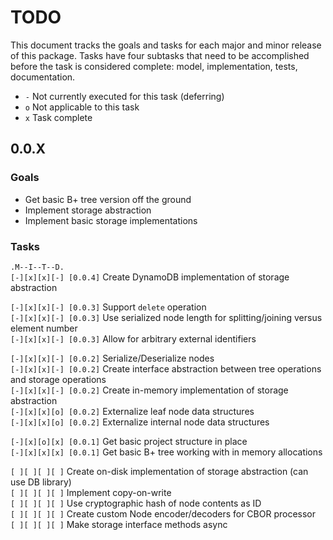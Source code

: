 # TODO

This document tracks the goals and tasks for each major and minor release of this package. Tasks have four subtasks that need to be accomplished before the task is considered complete: model, implementation, tests, documentation.

- `-` Not currently executed for this task (deferring)
- `o` Not applicable to this task
- `x` Task complete

## 0.0.X

### Goals

- Get basic B+ tree version off the ground
- Implement storage abstraction
- Implement basic storage implementations

### Tasks

`.M--I--T--D.` <br/>
`[-][x][x][-] [0.0.4]` Create DynamoDB implementation of storage abstraction <br/>

`[-][x][x][-] [0.0.3]` Support `delete` operation <br/>
`[-][x][x][-] [0.0.3]` Use serialized node length for splitting/joining versus element number <br/>
`[-][x][x][-] [0.0.3]` Allow for arbitrary external identifiers <br/>

`[-][x][x][-] [0.0.2]` Serialize/Deserialize nodes <br/>
`[-][x][x][-] [0.0.2]` Create interface abstraction between tree operations and storage operations <br/>
`[-][x][x][-] [0.0.2]` Create in-memory implementation of storage abstraction <br/>
`[-][x][x][o] [0.0.2]` Externalize leaf node data structures <br/>
`[-][x][x][o] [0.0.2]` Externalize internal node data structures <br/>

`[-][x][o][x] [0.0.1]` Get basic project structure in place <br/>
`[-][x][x][x] [0.0.1]` Get basic B+ tree working with in memory allocations <br/>

`[ ][ ][ ][ ]` Create on-disk implementation of storage abstraction (can use DB library) <br/>
`[ ][ ][ ][ ]` Implement copy-on-write <br/>
`[ ][ ][ ][ ]` Use cryptographic hash of node contents as ID <br/>
`[ ][ ][ ][ ]` Create custom Node encoder/decoders for CBOR processor <br/>
`[ ][ ][ ][ ]` Make storage interface methods async <br/>

